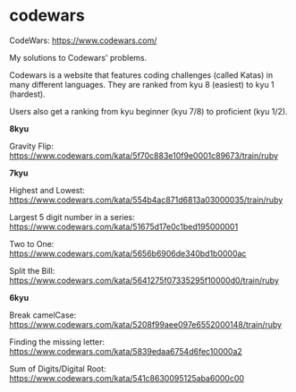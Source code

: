 # codewars
CodeWars: https://www.codewars.com/

My solutions to Codewars' problems.

Codewars is a website that features coding challenges (called Katas) in many different languages. They are ranked from kyu 8 (easiest) to kyu 1 (hardest).

Users also get a ranking from kyu beginner (kyu 7/8) to proficient (kyu 1/2).

**8kyu**

Gravity Flip: https://www.codewars.com/kata/5f70c883e10f9e0001c89673/train/ruby

**7kyu**

Highest and Lowest: https://www.codewars.com/kata/554b4ac871d6813a03000035/train/ruby

Largest 5 digit number in a series: https://www.codewars.com/kata/51675d17e0c1bed195000001

Two to One: https://www.codewars.com/kata/5656b6906de340bd1b0000ac

Split the Bill: https://www.codewars.com/kata/5641275f07335295f10000d0/train/ruby


**6kyu**

Break camelCase: https://www.codewars.com/kata/5208f99aee097e6552000148/train/ruby

Finding the missing letter: https://www.codewars.com/kata/5839edaa6754d6fec10000a2

Sum of Digits/Digital Root: https://www.codewars.com/kata/541c8630095125aba6000c00

